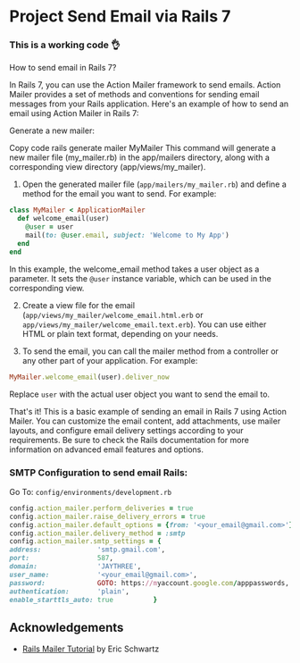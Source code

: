 
# Project Send Email via Rails 7

### This is a working code 👌️

How to send email in Rails 7?

In Rails 7, you can use the Action Mailer framework to send emails. Action Mailer provides a set of methods and conventions for sending email messages from your Rails application. Here's an example of how to send an email using Action Mailer in Rails 7:

Generate a new mailer:

Copy code
rails generate mailer MyMailer
This command will generate a new mailer file (my_mailer.rb) in the app/mailers directory, along with a corresponding view directory (app/views/my_mailer).

1) Open the generated mailer file (```app/mailers/my_mailer.rb```) and define a method for the email you want to send. For example:

```ruby
class MyMailer < ApplicationMailer
  def welcome_email(user)
    @user = user
    mail(to: @user.email, subject: 'Welcome to My App')
  end
end
```
In this example, the welcome_email method takes a user object as a parameter. It sets the ```@user``` instance variable, which can be used in the corresponding view.

2) Create a view file for the email (```app/views/my_mailer/welcome_email.html.erb``` or ```app/views/my_mailer/welcome_email.text.erb```). You can use either HTML or plain text format, depending on your needs.

3) To send the email, you can call the mailer method from a controller or any other part of your application. For example:

```ruby
MyMailer.welcome_email(user).deliver_now
```

Replace ```user``` with the actual user object you want to send the email to.

That's it! This is a basic example of sending an email in Rails 7 using Action Mailer. You can customize the email content, add attachments, use mailer layouts, and configure email delivery settings according to your requirements. Be sure to check the Rails documentation for more information on advanced email features and options.

### SMTP Configuration to send email Rails:

Go To: ```config/environments/development.rb```

  ```ruby
  config.action_mailer.perform_deliveries = true
  config.action_mailer.raise_delivery_errors = true
  config.action_mailer.default_options = {from: '<your_email@gmail.com>'}
  config.action_mailer.delivery_method = :smtp
  config.action_mailer.smtp_settings = {
  address:              'smtp.gmail.com',
  port:                 587,
  domain:               'JAYTHREE',
  user_name:            '<your_email@gmail.com>',
  password:             GOTO: https://myaccount.google.com/apppasswords,
  authentication:       'plain',
  enable_starttls_auto: true          }
  ```

## Acknowledgements

 - [Rails Mailer Tutorial](https://medium.com/@ericschwartz7/rails-mailer-tutorial-82700f6737d9) by Eric Schwartz

